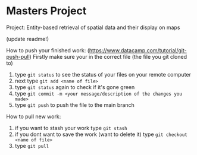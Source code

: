 # Masters Project
Project: Entity-based retrieval of spatial data and their display on maps

(update readme!)

How to push your finished work: (https://www.datacamp.com/tutorial/git-push-pull)
Firstly make sure your in the correct file (the file you git cloned to)
1. type `git status` to see the status of your files on your remote computer
2. next type `git add <name of file>`
3. type `git status` again to check if it's gone green 
4. type `git commit -m <your message/description of the changes you made>`
5. type `git push` to push the file to the main branch

How to pull new work:
1. if you want to stash your work type `git stash`
2. if you dont want to save the work (want to delete it) type `git checkout <name of file>`
3. type `git pull`
